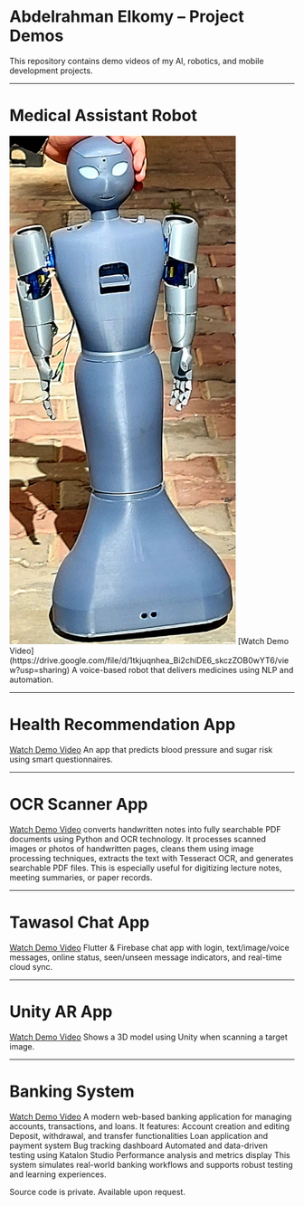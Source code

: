 # Abdelrahman Elkomy – Project Demos
This repository contains demo videos of my AI, robotics, and mobile development projects.

---

# Medical Assistant Robot
<img src="./MyRobot.jpg" width="400"/>
[Watch Demo Video](https://drive.google.com/file/d/1tkjuqnhea_Bi2chiDE6_skczZOB0wYT6/view?usp=sharing)
A voice-based robot that delivers medicines using NLP and automation.

---

# Health Recommendation App
[Watch Demo Video](https://drive.google.com/file/d/1qL-VLt4AwqhqMSNikt3eg_ELDRW_2TB-/view?usp=sharing)
An app that predicts blood pressure and sugar risk using smart questionnaires.

---

# OCR Scanner App
[Watch Demo Video](https://drive.google.com/file/d/1JcVddVykNBbyyH2KZ5UK_l2chPby3AXQ/view?usp=sharing)
converts handwritten notes into fully searchable PDF documents using Python and OCR technology. It processes scanned images or photos of handwritten pages, cleans them using image processing techniques, extracts the text with Tesseract OCR, and generates searchable PDF files. This is especially useful for digitizing lecture notes, meeting summaries, or paper records.

---

# Tawasol Chat App
[Watch Demo Video](https://drive.google.com/file/d/1ebKvLc7duK8uLUTLNvBigswaNTwXDs81/view?usp=sharing)
Flutter & Firebase chat app with login, text/image/voice messages, online status, seen/unseen message indicators, and real-time cloud sync.

---

# Unity AR App
[Watch Demo Video](https://drive.google.com/file/d/1MX1kOKQfE_m-3e9UZ4AodqXZArbyVWa5/view?usp=sharing)
Shows a 3D model using Unity when scanning a target image.

---

# Banking System
[Watch Demo Video](https://drive.google.com/file/d/1jo-AJgWOx1AS8R2IwVGS3tvfQZd7KFmr/view?usp=sharing)
A modern web-based banking application for managing accounts, transactions, and loans. It features:
Account creation and editing
Deposit, withdrawal, and transfer functionalities
Loan application and payment system
Bug tracking dashboard
Automated and data-driven testing using Katalon Studio
Performance analysis and metrics display
This system simulates real-world banking workflows and supports robust testing and learning experiences.



Source code is private. Available upon request.
